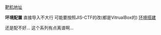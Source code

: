 [靶机地址](https://www.vulnhub.com/entry/driftingblues-3,656/)

**环境配置**
直接导入不大行 可能要按照JIS-CTF的改(都是VitrualBox的)
[环境搭建](../环境搭建.txt)

还是配不好... 这个系列有点离谱啊...